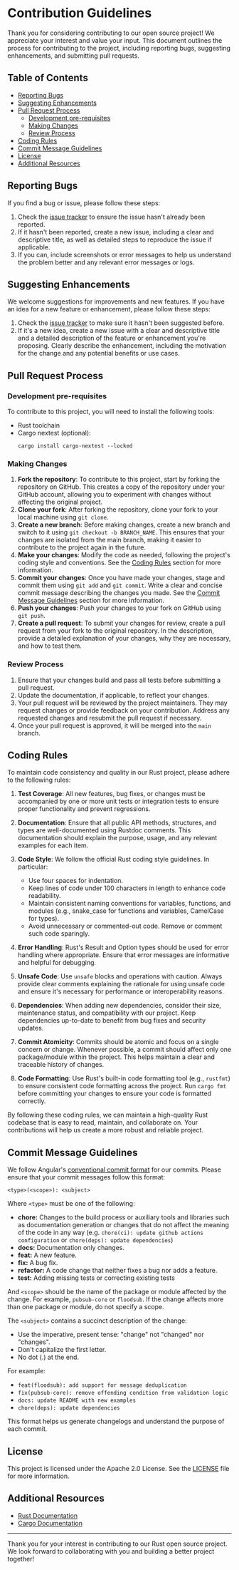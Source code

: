 # Contribution Guidelines

Thank you for considering contributing to our open source project! 
We appreciate your interest and value your input. 
This document outlines the process for contributing to the project, including reporting bugs, suggesting enhancements, 
and submitting pull requests.

## Table of Contents

- [Reporting Bugs](#reporting-bugs)
- [Suggesting Enhancements](#suggesting-enhancements)
- [Pull Request Process](#pull-request-process)
    - [Development pre-requisites](#development-pre-requisites)
    - [Making Changes](#making-changes)
    - [Review Process](#review-process)
- [Coding Rules](#coding-rules)
- [Commit Message Guidelines](#commit-message-guidelines)
- [License](#license)
- [Additional Resources](#additional-resources)

## Reporting Bugs

If you find a bug or issue, please follow these steps:

1. Check the [issue tracker](https://github.com/LNSD/baker/issues) to ensure the issue hasn't already been
   reported.
2. If it hasn't been reported, create a new issue, including a clear and descriptive title, as well as detailed steps
   to reproduce the issue if applicable.
3. If you can, include screenshots or error messages to help us understand the problem better and any relevant error
   messages or logs.

## Suggesting Enhancements

We welcome suggestions for improvements and new features. If you have an idea for a new feature or enhancement, please
follow these steps:

1. Check the [issue tracker](https://github.com/LNSD/baker/issues) to make sure it hasn't been suggested
   before.
2. If it's a new idea, create a new issue with a clear and descriptive title and a detailed description of the feature
   or enhancement you're proposing. Clearly describe the enhancement, including the motivation for the change and any potential benefits or use cases.
  
## Pull Request Process

### Development pre-requisites

To contribute to this project, you will need to install the following tools:

- Rust toolchain
- Cargo nextest (optional):
    ```
    cargo install cargo-nextest --locked
    ```

### Making Changes

1. **Fork the repository**: To contribute to this project, start by forking the repository on GitHub. This creates a copy of the repository under your GitHub account, allowing you to experiment with changes without affecting the original project.
2. **Clone your fork**: After forking the repository, clone your fork to your local machine using `git clone`.
3. **Create a new branch**: Before making changes, create a new branch and switch to it using `git checkout -b BRANCH_NAME`. This ensures that your changes are isolated from the main branch, making it easier to contribute to the project again in the future.
4. **Make your changes**: Modify the code as needed, following the project's coding style and conventions. See the 
    [Coding Rules](#coding-rules) section for more information.
5. **Commit your changes**: Once you have made your changes, stage and commit them using `git add` and `git commit`. 
    Write a clear and concise commit message describing the changes you made. See the 
    [Commit Message Guidelines](#commit-message-guidelines) section for more information.
6. **Push your changes**: Push your changes to your fork on GitHub using `git push`.
7. **Create a pull request**: To submit your changes for review, create a pull request from your fork to the original 
    repository. In the description, provide a detailed explanation of your changes, why they are necessary, and how to 
    test them.

### Review Process

1. Ensure that your changes build and pass all tests before submitting a pull request.
2. Update the documentation, if applicable, to reflect your changes.
3. Your pull request will be reviewed by the project maintainers. They may request changes or provide feedback on your 
    contribution. Address any requested changes and resubmit the pull request if necessary.
4. Once your pull request is approved, it will be merged into the `main` branch.

## Coding Rules

To maintain code consistency and quality in our Rust project, please adhere to the following rules:

1. **Test Coverage**: All new features, bug fixes, or changes must be accompanied by one or more unit tests or 
    integration tests to ensure proper functionality and prevent regressions.

2. **Documentation**: Ensure that all public API methods, structures, and types are well-documented using Rustdoc 
    comments. This documentation should explain the purpose, usage, and any relevant examples for each item.

3. **Code Style**: We follow the official Rust coding style guidelines. In particular:
    - Use four spaces for indentation.
    - Keep lines of code under 100 characters in length to enhance code readability.
    - Maintain consistent naming conventions for variables, functions, and modules (e.g., snake_case for functions and 
       variables, CamelCase for types).
    - Avoid unnecessary or commented-out code. Remove or comment such code sparingly.
   
4. **Error Handling**: Rust's Result and Option types should be used for error handling where appropriate. Ensure that 
    error messages are informative and helpful for debugging.

5. **Unsafe Code**: Use `unsafe` blocks and operations with caution. Always provide clear comments explaining the 
    rationale for using unsafe code and ensure it's necessary for performance or interoperability reasons.

6. **Dependencies**: When adding new dependencies, consider their size, maintenance status, and compatibility with our 
    project. Keep dependencies up-to-date to benefit from bug fixes and security updates.

7. **Commit Atomicity**: Commits should be atomic and focus on a single concern or change. Whenever possible, a commit 
    should affect only one package/module within the project. This helps maintain a clear and traceable history of 
    changes.

8. **Code Formatting**: Use Rust's built-in code formatting tool (e.g., `rustfmt`) to ensure consistent code formatting 
    across the project. Run `cargo fmt` before committing your changes to ensure your code is formatted correctly.

By following these coding rules, we can maintain a high-quality Rust codebase that is easy to read, maintain, and 
collaborate on. Your contributions will help us create a more robust and reliable project.

## Commit Message Guidelines

We follow Angular's [conventional commit format](https://www.conventionalcommits.org/en/v1.0.0/) for our commits. Please
ensure that your commit messages follow this format:

```text
<type>(<scope>): <subject>
```

Where `<type>` must be one of the following:

* **chore:** Changes to the build process or auxiliary tools and libraries such as documentation generation or changes 
    that do not affect the meaning of the code in any way (e.g. `chore(ci): update github actions configuration` or 
    `chore(deps): update dependencies`)
* **docs:** Documentation only changes.
* **feat:** A new feature.
* **fix:** A bug fix.
* **refactor:** A code change that neither fixes a bug nor adds a feature.
* **test:** Adding missing tests or correcting existing tests

And `<scope>` should be the name of the package or module affected by the change. For example, `pubsub-core` or 
`floodsub`. If the change affects more than one package or module, do not specify a scope.

The `<subject>` contains a succinct description of the change:

* Use the imperative, present tense: "change" not "changed" nor "changes".
* Don't capitalize the first letter.
* No dot (.) at the end.

For example:

- `feat(floodsub): add support for message deduplication`
- `fix(pubsub-core): remove offending condition from validation logic`
- `docs: update README with new examples`
- `chore(deps): update dependencies`

This format helps us generate changelogs and understand the purpose of each commit.

## License

This project is licensed under the Apache 2.0 License. See the [LICENSE](LICENSE) file for more information.

## Additional Resources

- [Rust Documentation](https://doc.rust-lang.org/)
- [Cargo Documentation](https://doc.rust-lang.org/cargo/)

<hr>
Thank you for your interest in contributing to our Rust open source project. We look forward to collaborating with you 
and building a better project together!

